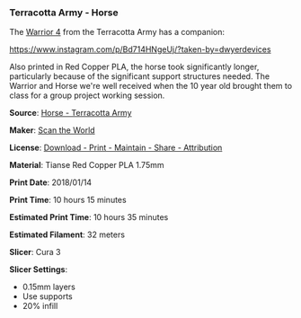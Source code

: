 ### Terracotta Army - Horse

The [Warrior 4](http://www.dwyerdevices.com/2018/01/31/terracotta-army-warrior-4/) from the Terracotta Army has a companion:

https://www.instagram.com/p/Bd714HNgeUj/?taken-by=dwyerdevices

Also printed in Red Copper PLA, the horse took significantly longer, particularly because of the significant support
structures needed. The Warrior and Horse we're well received when the 10 year old brought them to class for a group
project working session.

**Source**: [Horse - Terracotta Army](https://www.myminifactory.com/object/horse-terracotta-army-at-emperor-qinshihuang-s-mausoleum-site-museum-china-7150)

**Maker**: [Scan the World](https://www.myminifactory.com/category/scan-the-world)

**License**: [Download - Print - Maintain - Share - Attribution](https://www.myminifactory.com/pages/object-licensing)

**Material**: Tianse Red Copper PLA 1.75mm

**Print Date**: 2018/01/14

**Print Time**: 10 hours 15 minutes

**Estimated Print Time**: 10 hours 35 minutes

**Estimated Filament**: 32 meters

**Slicer**: Cura 3

**Slicer Settings**:

 - 0.15mm layers
 - Use supports
 - 20% infill